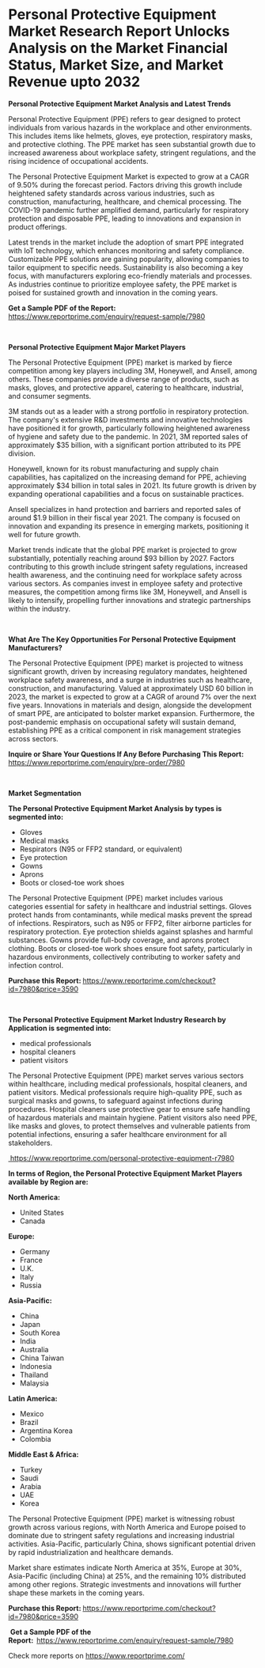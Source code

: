 <p><h1>Personal Protective Equipment Market Research Report Unlocks Analysis on the Market Financial Status, Market Size, and Market Revenue upto 2032</h1></p><p><strong>Personal Protective Equipment Market Analysis and Latest Trends</strong></p>
<p><p>Personal Protective Equipment (PPE) refers to gear designed to protect individuals from various hazards in the workplace and other environments. This includes items like helmets, gloves, eye protection, respiratory masks, and protective clothing. The PPE market has seen substantial growth due to increased awareness about workplace safety, stringent regulations, and the rising incidence of occupational accidents.</p><p>The Personal Protective Equipment Market is expected to grow at a CAGR of 9.50% during the forecast period. Factors driving this growth include heightened safety standards across various industries, such as construction, manufacturing, healthcare, and chemical processing. The COVID-19 pandemic further amplified demand, particularly for respiratory protection and disposable PPE, leading to innovations and expansion in product offerings.</p><p>Latest trends in the market include the adoption of smart PPE integrated with IoT technology, which enhances monitoring and safety compliance. Customizable PPE solutions are gaining popularity, allowing companies to tailor equipment to specific needs. Sustainability is also becoming a key focus, with manufacturers exploring eco-friendly materials and processes. As industries continue to prioritize employee safety, the PPE market is poised for sustained growth and innovation in the coming years.</p></p>
<p><strong>Get a Sample PDF of the Report:&nbsp;</strong> <a href="https://www.reportprime.com/enquiry/request-sample/7980?utm_campaign=3103&utm_medium=2&utm_source=Github&utm_content=ia&utm_term=19032025&utm_id=personal-protective-equipment">https://www.reportprime.com/enquiry/request-sample/7980</a></p>
<p>&nbsp;</p>
<p><strong>Personal Protective Equipment Major Market Players</strong></p>
<p><p>The Personal Protective Equipment (PPE) market is marked by fierce competition among key players including 3M, Honeywell, and Ansell, among others. These companies provide a diverse range of products, such as masks, gloves, and protective apparel, catering to healthcare, industrial, and consumer segments.</p><p>3M stands out as a leader with a strong portfolio in respiratory protection. The company's extensive R&D investments and innovative technologies have positioned it for growth, particularly following heightened awareness of hygiene and safety due to the pandemic. In 2021, 3M reported sales of approximately $35 billion, with a significant portion attributed to its PPE division. </p><p>Honeywell, known for its robust manufacturing and supply chain capabilities, has capitalized on the increasing demand for PPE, achieving approximately $34 billion in total sales in 2021. Its future growth is driven by expanding operational capabilities and a focus on sustainable practices.</p><p>Ansell specializes in hand protection and barriers and reported sales of around $1.9 billion in their fiscal year 2021. The company is focused on innovation and expanding its presence in emerging markets, positioning it well for future growth.</p><p>Market trends indicate that the global PPE market is projected to grow substantially, potentially reaching around $93 billion by 2027. Factors contributing to this growth include stringent safety regulations, increased health awareness, and the continuing need for workplace safety across various sectors. As companies invest in employee safety and protective measures, the competition among firms like 3M, Honeywell, and Ansell is likely to intensify, propelling further innovations and strategic partnerships within the industry.</p></p>
<p>&nbsp;</p>
<p><strong>What Are The Key Opportunities For Personal Protective Equipment Manufacturers?</strong></p>
<p><p>The Personal Protective Equipment (PPE) market is projected to witness significant growth, driven by increasing regulatory mandates, heightened workplace safety awareness, and a surge in industries such as healthcare, construction, and manufacturing. Valued at approximately USD 60 billion in 2023, the market is expected to grow at a CAGR of around 7% over the next five years. Innovations in materials and design, alongside the development of smart PPE, are anticipated to bolster market expansion. Furthermore, the post-pandemic emphasis on occupational safety will sustain demand, establishing PPE as a critical component in risk management strategies across sectors.</p></p>
<p><strong>Inquire or Share Your Questions If Any Before Purchasing This Report:</strong> <a href="https://www.reportprime.com/enquiry/pre-order/7980?utm_campaign=3103&utm_medium=2&utm_source=Github&utm_content=ia&utm_term=19032025&utm_id=personal-protective-equipment">https://www.reportprime.com/enquiry/pre-order/7980</a></p>
<p>&nbsp;</p>
<p><strong>Market Segmentation</strong></p>
<p><strong>The Personal Protective Equipment Market Analysis by types is segmented into:</strong></p>
<p><ul><li>Gloves</li><li>Medical masks</li><li>Respirators (N95 or FFP2 standard, or equivalent)</li><li>Eye protection</li><li>Gowns</li><li>Aprons</li><li>Boots or closed-toe work shoes</li></ul></p>
<p><p>The Personal Protective Equipment (PPE) market includes various categories essential for safety in healthcare and industrial settings. Gloves protect hands from contaminants, while medical masks prevent the spread of infections. Respirators, such as N95 or FFP2, filter airborne particles for respiratory protection. Eye protection shields against splashes and harmful substances. Gowns provide full-body coverage, and aprons protect clothing. Boots or closed-toe work shoes ensure foot safety, particularly in hazardous environments, collectively contributing to worker safety and infection control.</p></p>
<p><strong>Purchase this Report:&nbsp;</strong><a href="https://www.reportprime.com/checkout?id=7980&price=3590&utm_campaign=3103&utm_medium=2&utm_source=Github&utm_content=ia&utm_term=19032025&utm_id=personal-protective-equipment">https://www.reportprime.com/checkout?id=7980&price=3590</a></p>
<p>&nbsp;</p>
<p><strong>The Personal Protective Equipment Market Industry Research by Application is segmented into:</strong></p>
<p><ul><li>medical professionals</li><li>hospital cleaners</li><li>patient visitors</li></ul></p>
<p><p>The Personal Protective Equipment (PPE) market serves various sectors within healthcare, including medical professionals, hospital cleaners, and patient visitors. Medical professionals require high-quality PPE, such as surgical masks and gowns, to safeguard against infections during procedures. Hospital cleaners use protective gear to ensure safe handling of hazardous materials and maintain hygiene. Patient visitors also need PPE, like masks and gloves, to protect themselves and vulnerable patients from potential infections, ensuring a safer healthcare environment for all stakeholders.</p></p>
<p><a href="https://www.reportprime.com/personal-protective-equipment-r7980?utm_campaign=3103&utm_medium=2&utm_source=Github&utm_content=ia&utm_term=19032025&utm_id=personal-protective-equipment">&nbsp;https://www.reportprime.com/personal-protective-equipment-r7980</a></p>
<p><strong>In terms of Region, the Personal Protective Equipment Market Players available by Region are:</strong></p>
<p>
    <p> <strong> North America: </strong>
        <ul>
            <li>United States</li>
            <li>Canada</li>
        </ul>
        </p> 
    <p> <strong> Europe: </strong>
        <ul>
            <li>Germany</li>
            <li>France</li>
            <li>U.K.</li>
            <li>Italy</li>
            <li>Russia</li>
        </ul>
        </p> 
    <p> <strong> Asia-Pacific: </strong>
        <ul>
            <li>China</li>
            <li>Japan</li>
            <li>South Korea</li>
            <li>India</li>
            <li>Australia</li>
            <li>China Taiwan</li>
            <li>Indonesia</li>
            <li>Thailand</li>
            <li>Malaysia</li>
        </ul>
        </p> 
    <p> <strong> Latin America: </strong>
        <ul>
            <li>Mexico</li>
            <li>Brazil</li>
            <li>Argentina Korea</li>
            <li>Colombia</li>
        </ul>
        </p> 
    <p> <strong> Middle East & Africa: </strong>
        <ul>
            <li>Turkey</li>
            <li>Saudi</li>
            <li>Arabia</li>
            <li>UAE</li>
            <li>Korea</li>
        </ul>
    </p>
    </p>
<p><p>The Personal Protective Equipment (PPE) market is witnessing robust growth across various regions, with North America and Europe poised to dominate due to stringent safety regulations and increasing industrial activities. Asia-Pacific, particularly China, shows significant potential driven by rapid industrialization and healthcare demands. </p><p>Market share estimates indicate North America at 35%, Europe at 30%, Asia-Pacific (including China) at 25%, and the remaining 10% distributed among other regions. Strategic investments and innovations will further shape these markets in the coming years.</p></p>
<p><strong>Purchase this Report: </strong><a href="https://www.reportprime.com/checkout?id=7980&price=3590&utm_campaign=3103&utm_medium=2&utm_source=Github&utm_content=ia&utm_term=19032025&utm_id=personal-protective-equipment">https://www.reportprime.com/checkout?id=7980&price=3590</a></p>
<p>&nbsp;<strong>Get a Sample PDF of the Report:&nbsp;&nbsp;</strong><a href="https://www.reportprime.com/enquiry/request-sample/7980?utm_campaign=3103&utm_medium=2&utm_source=Github&utm_content=ia&utm_term=19032025&utm_id=personal-protective-equipment">https://www.reportprime.com/enquiry/request-sample/7980</a></p>
<p><strong></strong></p>
<p>Check more reports on <a href="https://www.reportprime.com/?utm_campaign=3103&utm_medium=2&utm_source=Github&utm_content=ia&utm_term=19032025&utm_id=personal-protective-equipment">https://www.reportprime.com/</a></p>